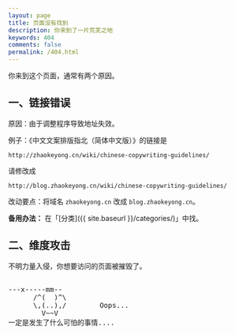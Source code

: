 ```yaml
---
layout: page
title: 页面没有找到
description: 你来到了一片荒芜之地
keywords: 404
comments: false
permalink: /404.html
---
```


你来到这个页面，通常有两个原因。

## 一、链接错误

原因：由于调整程序导致地址失效。

例子：《中文文案排版指北（简体中文版）》的链接是

```
http://zhaokeyong.cn/wiki/chinese-copywriting-guidelines/
```

请修改成

```
http://blog.zhaokeyong.cn/wiki/chinese-copywriting-guidelines/
```

改动要点：将域名 `zhaokeyong.cn` 改成 `blog.zhaokeyong.cn`。

**备用办法：** 在「[分类]({{ site.baseurl }}/categories/)」中找。

## 二、维度攻击

不明力量入侵，你想要访问的页面被摧毁了。

<!----------------------------------------------------------------
         mm
      /^(  )^\                     Ascii arts included in this page:
      \,(..),/                     - R2D2, provided by: http://www.chris.com/
        V~~V                       - Texts, generated from: http://www.network-science.de/ascii/  
                                   - http:// sparon.github.io
            
------------------------------------------------------------------>

  <style>
    pre {
          background: none;
          border: none;
    }
  </style>

  <pre>         
---x-----mm--
      /^(  )^\
      \,(..),/        Oops...
        V~~V                     
一定是发生了什么可怕的事情....
    </pre>
